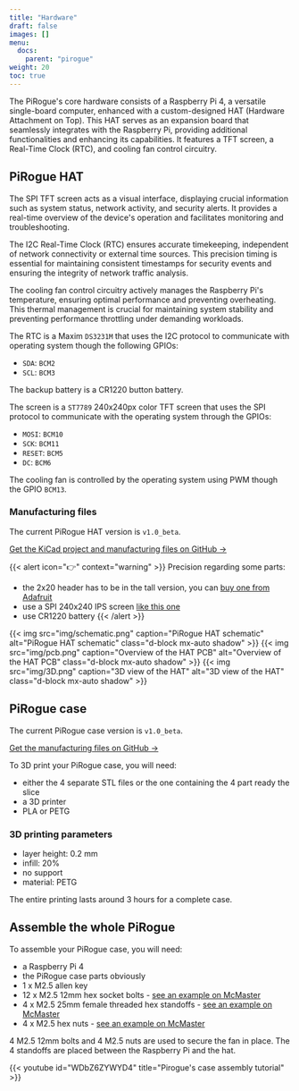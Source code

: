```yaml
---
title: "Hardware"
draft: false
images: []
menu:
  docs:
    parent: "pirogue"
weight: 20
toc: true
---
```

The PiRogue's core hardware consists of a Raspberry Pi 4, a versatile single-board computer, enhanced with a custom-designed HAT (Hardware Attachment on Top). This HAT serves as an expansion board that seamlessly integrates with the Raspberry Pi, providing additional functionalities and enhancing its capabilities. It features a TFT screen, a Real-Time Clock (RTC), and cooling fan control circuitry.

## PiRogue HAT

The SPI TFT screen acts as a visual interface, displaying crucial information such as system status, network activity, and security alerts. It provides a real-time overview of the device's operation and facilitates monitoring and troubleshooting.

The I2C Real-Time Clock (RTC) ensures accurate timekeeping, independent of network connectivity or external time sources. This precision timing is essential for maintaining consistent timestamps for security events and ensuring the integrity of network traffic analysis.

The cooling fan control circuitry actively manages the Raspberry Pi's temperature, ensuring optimal performance and preventing overheating. This thermal management is crucial for maintaining system stability and preventing performance throttling under demanding workloads.

The RTC is a Maxim `DS3231M` that uses the I2C protocol to communicate with operating system though the following GPIOs:

* `SDA`: `BCM2`
* `SCL`: `BCM3`

The backup battery is a CR1220 button battery.

The screen is a `ST7789` 240x240px color TFT screen that uses the SPI protocol to communicate with the operating system through the GPIOs:

* `MOSI`: `BCM10`
* `SCK`: `BCM11`
* `RESET`: `BCM5`
* `DC`: `BCM6`

The cooling fan is controlled by the operating system using PWM though the GPIO `BCM13`.

### Manufacturing files

The current PiRogue HAT version is `v1.0_beta`. 

[Get the KiCad project and manufacturing files on GitHub  →](https://github.com/PiRogueToolSuite/pirogue-hat/tree/main/v1.0_beta)

{{< alert icon="👉" context="warning" >}}
Precision regarding some parts:
* the 2x20 header has to be in the tall version, you can [buy one from Adafruit](https://www.adafruit.com/product/1979)
* use a SPI 240x240 IPS screen [like this one](https://www.aliexpress.com/item/32858069771.html)
* use CR1220 battery
{{< /alert >}}


{{< img src="img/schematic.png"  caption="PiRogue HAT schematic" alt="PiRogue HAT schematic" class="d-block mx-auto shadow" >}}
{{< img src="img/pcb.png"  caption="Overview of the HAT PCB" alt="Overview of the HAT PCB" class="d-block mx-auto shadow" >}}
{{< img src="img/3D.png"  caption="3D view of the HAT" alt="3D view of the HAT" class="d-block mx-auto shadow" >}}

## PiRogue case
The current PiRogue case version is `v1.0_beta`.

[Get the manufacturing files on GitHub  →](https://github.com/PiRogueToolSuite/pirogue-case/tree/main/v1.0_beta)


To 3D print your PiRogue case, you will need:
* either the 4 separate STL files or the one containing the 4 part ready the slice
* a 3D printer
* PLA or PETG

### 3D printing parameters
* layer height: 0.2 mm
* infill: 20%
* no support
* material: PETG

The entire printing lasts around 3 hours for a complete case.

## Assemble the whole PiRogue
To assemble your PiRogue case, you will need:
* a Raspberry Pi 4
* the PiRogue case parts obviously
* 1 x M2.5 allen key
* 12 x M2.5 12mm hex socket bolts - [see an example on McMaster](https://www.mcmaster.com/bolts/18-8-stainless-steel-socket-head-screws-11/length~12-mm/)
* 4 x M2.5 25mm female threaded hex standoffs - [see an example on McMaster](https://www.mcmaster.com/female-threaded-hex-standoffs/thread-size~m2-5/length~25mm/system-of-measurement~metric/)
* 4 x M2.5 hex nuts - [see an example on McMaster](https://www.mcmaster.com/nuts/hex-nuts/system-of-measurement~metric/thread-size~m2-5/material~steel/)

4 M2.5 12mm bolts and 4 M2.5 nuts are used to secure the fan in place. The 4 standoffs are placed between the Raspberry Pi and the hat.


{{< youtube id="WDbZ6ZYWYD4" title="Pirogue's case assembly tutorial" >}}
